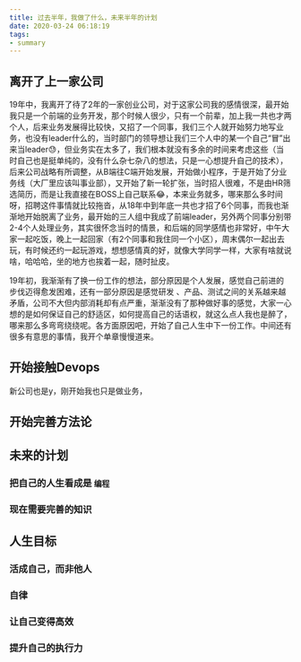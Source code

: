 ```yaml
---
title: 过去半年，我做了什么，未来半年的计划
date: 2020-03-24 06:18:19
tags:
- summary
---
```


## 离开了上一家公司
  19年中，我离开了待了2年的一家创业公司，对于这家公司我的感情很深，最开始我只是一个前端的业务开发，那个时候人很少，只有一个前辈，加上我一共也才两个人，后来业务发展得比较快，又招了一个同事，我们三个人就开始努力地写业务，也没有leader什么的，当时部门的领导想让我们三个人中的某一个自己“冒”出来当leader😓，但业务实在太多了，我们根本就没有多余的时间来考虑这些（当时自己也是挺单纯的，没有什么杂七杂八的想法，只是一心想提升自己的技术），后来公司战略有所调整，从B端往C端开始发展，开始做小程序，于是开始了分业务线（大厂里应该叫事业部），又开始了新一轮扩张，当时招人很难，不是由HR筛选简历，而是让我直接在BOSS上自己联系😂，本来业务就多，哪来那么多时间呀，招聘这件事情就比较拖沓，从18年中到年底一共也才招了6个同事，而我也渐渐地开始脱离了业务，最开始的三人组中我成了前端leader，另外两个同事分别带2-4个人处理业务，其实很怀念当时的情景，和后端的同学感情也非常好，中午大家一起吃饭，晚上一起回家（有2个同事和我住同一个小区），周末偶尔一起出去玩，有时候还约一起玩游戏，想想感情真的好，就像大学同学一样，大家有啥就说啥，哈哈哈，坐的地方也挨着一起，随时扯皮。

  19年初，我渐渐有了换一份工作的想法，部分原因是个人发展，感觉自己前进的步伐迈得愈发困难，还有一部分原因是感觉研发
 、产品、测试之间的关系越来越矛盾，公司不大但内部消耗却有点严重，渐渐没有了那种做好事的感觉，大家一心想的是如何保证自己的舒适区，如何提高自己的话语权，就这么点人我也是醉了，哪来那么多弯弯绕绕呢。各方面原因吧，开始了自己人生中下一份工作。中间还有很多有意思的事情，我开个单章慢慢道来。

## 开始接触Devops
  新公司也是y，刚开始我也只是做业务，

## 开始完善方法论

## 未来的计划
### 把自己的人生看成是 `编程`
### 现在需要完善的知识

## 人生目标
### 活成自己，而非他人
### 自律
### 让自己变得高效
### 提升自己的执行力

<!--stackedit_data:
eyJoaXN0b3J5IjpbLTQ2OTE5NDkyOF19
-->